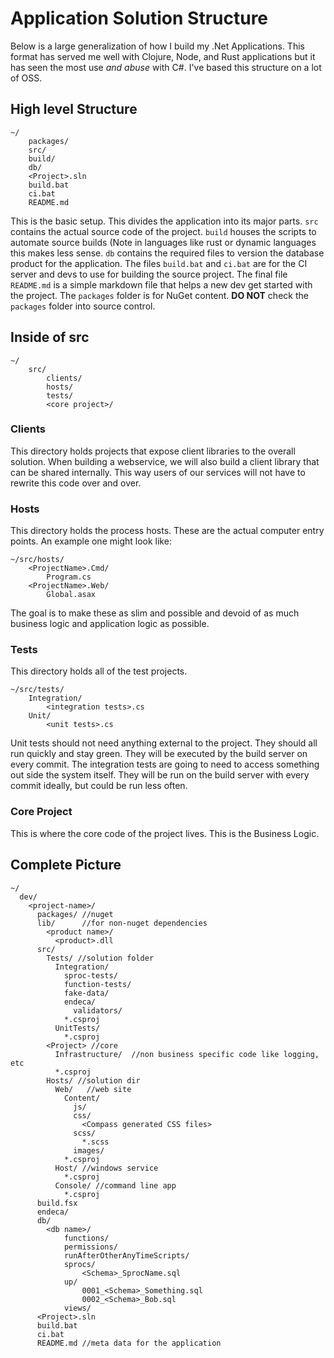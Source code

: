 # Application Solution Structure
 Below is a large generalization of how I build my .Net Applications. This format has served me well with Clojure, Node, and Rust applications but it has seen the most use _and abuse_ with C#. I've based this structure on a lot of OSS.

## High level Structure

```
~/
    packages/
    src/
    build/
    db/
    <Project>.sln
    build.bat
    ci.bat
    README.md
```

This is the basic setup. This divides the application into its major parts. `src` contains the actual source code of the project. `build` houses the scripts to automate source builds (Note in languages like rust or dynamic languages this makes less sense. `db` contains the required files to version the database product for the application. The files `build.bat` and `ci.bat` are for the CI server and devs to use for building the source project. The final file `README.md` is a simple markdown file that helps a new dev get started with the project. The `packages` folder is for NuGet content. **DO NOT** check the `packages` folder into source control.

## Inside of src

```
~/
    src/
        clients/
        hosts/
        tests/
        <core project>/
```

### Clients

This directory holds projects that expose client libraries to the overall solution. When building a webservice, we will also build a client library that can be shared internally. This way users of our services will not have to rewrite this code over and over.

### Hosts

This directory holds the process hosts. These are the actual computer entry points. An example one might look like:

```
~/src/hosts/
    <ProjectName>.Cmd/
        Program.cs
    <ProjectName>.Web/
        Global.asax
```

The goal is to make these as slim and possible and devoid of as much business logic and application logic as possible.

### Tests

This directory holds all of the test projects.

```
~/src/tests/
    Integration/
        <integration tests>.cs
    Unit/
        <unit tests>.cs
```

Unit tests should not need anything external to the project. They should all run quickly and stay green. They will be executed by the build server on every commit. The integration tests are going to need to access something out side the system itself. They will be run on the build server with every commit ideally, but could be run less often.

### Core Project

This is where the core code of the project lives. This is the Business Logic.

## Complete Picture

```
~/
  dev/
    <project-name>/
      packages/ //nuget
      lib/      //for non-nuget dependencies
        <product name>/
          <product>.dll
      src/
        Tests/ //solution folder
          Integration/
            sproc-tests/
            function-tests/
            fake-data/
            endeca/
              validators/
            *.csproj
          UnitTests/
            *.csproj
        <Project> //core
          Infrastructure/  //non business specific code like logging, etc
          *.csproj
        Hosts/ //solution dir
          Web/   //web site
            Content/
              js/
              css/
                <Compass generated CSS files>
              scss/
                *.scss
              images/
            *.csproj
          Host/ //windows service
            *.csproj
          Console/ //command line app
            *.csproj
      build.fsx
      endeca/
      db/
        <db name>/
            functions/
            permissions/
            runAfterOtherAnyTimeScripts/
            sprocs/
                <Schema>_SprocName.sql
            up/
                0001_<Schema>_Something.sql
                0002_<Schema>_Bob.sql
            views/
      <Project>.sln
      build.bat
      ci.bat
      README.md //meta data for the application
```

